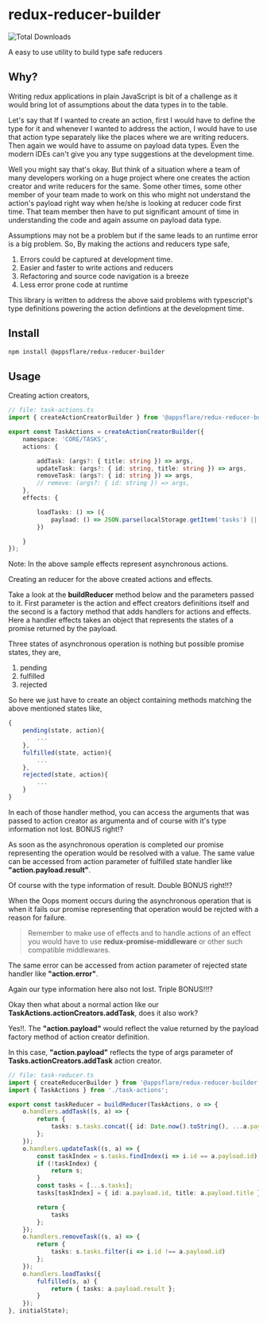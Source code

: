 # redux-reducer-builder
![Total Downloads](https://img.shields.io/npm/dt/@appsflare/redux-reducer-builder.svg)

A easy to use utility to build type safe reducers


## Why?

Writing redux applications in plain JavaScript is bit of a challenge as it would bring lot of assumptions about the data types in to the table.

Let's say that If I wanted to create an action, first I would have to define the type for it and whenever I wanted to address the action, I would have to use that action type separately like the places where we are writing reducers.
Then again we would have to assume on payload data types. Even the modern IDEs can't give you any type suggestions at the development time.

Well you might say that's okay. But think of a situation where a team of many developers working on a huge project where one creates the action creator and write reducers for the same. Some other times, some other member of your team made to work on this who might not understand the action's payload right way when he/she is looking at reducer code first time. That team member then have to put significant amount of time in understanding the code and again assume on payload data type.

Assumptions may not be a problem but if the same leads to an runtime error is a big problem.
So, By making the actions and reducers type safe,

1. Errors could be captured at development time.
2. Easier and faster to write actions and reducers
3. Refactoring and source code navigation is a breeze
4. Less error prone code at runtime

This library is written to address the above said problems with typescript's type definitions powering the action defintions at the development time. 

## Install

```sh
npm install @appsflare/redux-reducer-builder
```
## Usage 
Creating action creators, 
~~~ts
// file: task-actions.ts
import { createActionCreatorBuilder } from '@appsflare/redux-reducer-builder';

export const TaskActions = createActionCreatorBuilder({
    namespace: 'CORE/TASKS',
    actions: {

        addTask: (args?: { title: string }) => args,
        updateTask: (args?: { id: string, title: string }) => args,
        removeTask: (args?: { id: string }) => args,
        // remove: (args?: { id: string }) => args,
    },
    effects: {

        loadTasks: () => ({
            payload: () => JSON.parse(localStorage.getItem('tasks') || '[]') as Array<{ id: string; title: string; }>
        })

    }
});
~~~

Note: In the above sample effects represent asynchronous actions.


Creating an reducer for the above created actions and effects.

Take a look at the **buildReducer** method below and the parameters passed to it.
First parameter is the action and effect creators definitions itself and the second is a factory method that adds handlers for actions and effects. Here a handler effects takes an object that represents the states of a promise returned by the payload. 

Three states of asynchronous operation is nothing but possible promise states, they are,

1. pending
2. fulfilled
3. rejected 

So here we just have to create an object containing methods matching the above mentioned states like,

~~~ts
{
    pending(state, action){
        ...
    },
    fulfilled(state, action){
        ...
    },
    rejected(state, action){
        ...
    }
}
~~~

In each of those handler method, you can access the arguments that was passed to action creator as argumenta and of course with it's type information not lost. BONUS right!?

As soon as the asynchronous operation is completed our promise representing the operation would be resolved with a value. The same value can be accessed from action parameter of fulfilled state handler like **"action.payload.result"**.

Of course with the type information of result. Double BONUS right!!?

When the Oops moment occurs during the asynchronous operation that is when it fails our promise representing that operation would be rejcted with a reason for failure.

> Remember to make use of effects and to handle actions of an effect you would have to use **redux-promise-middleware** or other such compatible middlewares.

The same error can be accessed from action parameter of rejected state handler like **"action.error"**.

Again our type information here also not lost. Triple BONUS!!!?

Okay then what about a normal action like our **TaskActions.actionCreators.addTask**, does it also work?

Yes!!. The **"action.payload"** would reflect the value returned by the payload factory method of action creator definition.

In this case, **"action.payload"** reflects the type of args parameter of **Tasks.actionCreators.addTask** action creator.

~~~ts
// file: task-reducer.ts
import { createReducerBuilder } from '@appsflare/redux-reducer-builder';
import { TaskActions } from './task-actions';

export const taskReducer = buildReducer(TaskActions, o => {
    o.handlers.addTask((s, a) => {
        return {
            tasks: s.tasks.concat({ id: Date.now().toString(), ...a.payload })
        };
    });
    o.handlers.updateTask((s, a) => {
        const taskIndex = s.tasks.findIndex(i => i.id == a.payload.id);
        if (!taskIndex) {
            return s;
        }
        const tasks = [...s.tasks];
        tasks[taskIndex] = { id: a.payload.id, title: a.payload.title }

        return {
            tasks
        };
    });
    o.handlers.removeTask((s, a) => {
        return {
            tasks: s.tasks.filter(i => i.id !== a.payload.id)
        };
    });
    o.handlers.loadTasks({
        fulfilled(s, a) {
            return { tasks: a.payload.result };
        }
    });
}, initialState);
~~~
